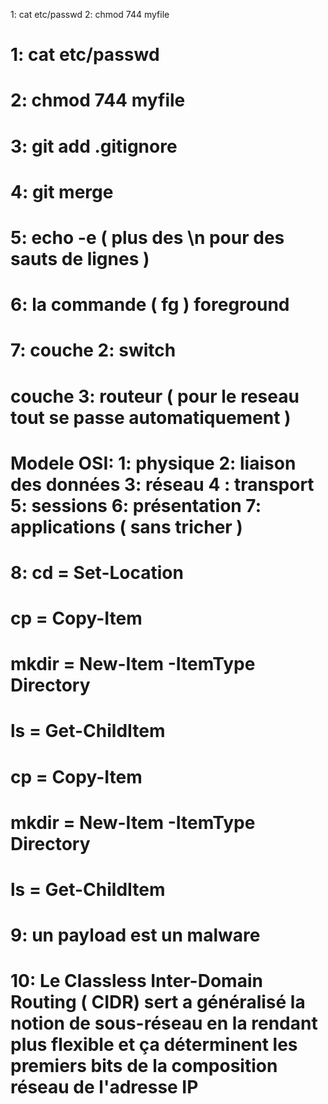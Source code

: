 1: cat etc/passwd
2: chmod 744 myfile
# 1: cat etc/passwd
# 2: chmod 744 myfile
# 3: git add .gitignore
# 4: git merge
# 5: echo -e ( plus des \n pour des sauts de lignes )
# 6: la commande ( fg ) foreground
# 7:   couche 2: switch
#      couche 3: routeur  ( pour        le                     reseau     tout         se          passe        automatiquement )
# Modele OSI:          1: physique 2: liaison des données 3: réseau 4 : transport 5: sessions 6: présentation 7: applications ( sans tricher )
# 8: cd = Set-Location
#     cp = Copy-Item
#    mkdir = New-Item -ItemType Directory
#     ls = Get-ChildItem
#    cp = Copy-Item
#    mkdir = New-Item -ItemType Directory
#    ls = Get-ChildItem
# 9: un payload est un malware
# 10: Le Classless Inter-Domain Routing ( CIDR) sert a généralisé la notion de sous-réseau en la rendant plus flexible et ça déterminent les premiers bits de la composition réseau de l'adresse IP
